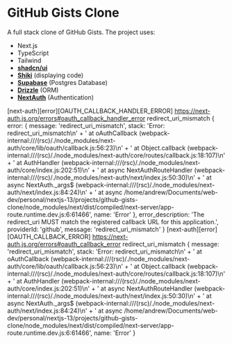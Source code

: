 # GitHub Gists Clone

A full stack clone of GitHub Gists. The project uses:

- Next.js
- TypeScript
- Tailwind
- [**shadcn/ui**](https://ui.shadcn.com/)
- [**Shiki**](https://shiki.matsu.io/) (displaying code)
- [**Supabase**](https://supabase.com/) (Postgres Database)
- [**Drizzle**](https://orm.drizzle.team/) (ORM)
- [**NextAuth**](https://next-auth.js.org/) (Authentication)

[next-auth][error][OAUTH_CALLBACK_HANDLER_ERROR]
https://next-auth.js.org/errors#oauth_callback_handler_error redirect_uri_mismatch {
error: {
message: 'redirect_uri_mismatch',
stack: 'Error: redirect_uri_mismatch\n' +
' at oAuthCallback (webpack-internal:///(rsc)/./node_modules/next-auth/core/lib/oauth/callback.js:56:23)\n' +
' at Object.callback (webpack-internal:///(rsc)/./node_modules/next-auth/core/routes/callback.js:18:107)\n' +
' at AuthHandler (webpack-internal:///(rsc)/./node_modules/next-auth/core/index.js:202:51)\n' +
' at async NextAuthRouteHandler (webpack-internal:///(rsc)/./node_modules/next-auth/next/index.js:50:30)\n' +
' at async NextAuth.\_args$ (webpack-internal:///(rsc)/./node_modules/next-auth/next/index.js:84:24)\n' +
' at async /home/andrew/Documents/web-dev/personal/nextjs-13/projects/github-gists-clone/node_modules/next/dist/compiled/next-server/app-route.runtime.dev.js:6:61466',
name: 'Error'
},
error_description: 'The redirect_uri MUST match the registered callback URL for this application.',
providerId: 'github',
message: 'redirect_uri_mismatch'
}
[next-auth][error][OAUTH_CALLBACK_ERROR]
https://next-auth.js.org/errors#oauth_callback_error redirect_uri_mismatch {
message: 'redirect_uri_mismatch',
stack: 'Error: redirect_uri_mismatch\n' +
' at oAuthCallback (webpack-internal:///(rsc)/./node_modules/next-auth/core/lib/oauth/callback.js:56:23)\n' +
' at Object.callback (webpack-internal:///(rsc)/./node_modules/next-auth/core/routes/callback.js:18:107)\n' +
' at AuthHandler (webpack-internal:///(rsc)/./node_modules/next-auth/core/index.js:202:51)\n' +
' at async NextAuthRouteHandler (webpack-internal:///(rsc)/./node_modules/next-auth/next/index.js:50:30)\n' +
' at async NextAuth.\_args$ (webpack-internal:///(rsc)/./node_modules/next-auth/next/index.js:84:24)\n' +
' at async /home/andrew/Documents/web-dev/personal/nextjs-13/projects/github-gists-clone/node_modules/next/dist/compiled/next-server/app-route.runtime.dev.js:6:61466',
name: 'Error'
}
